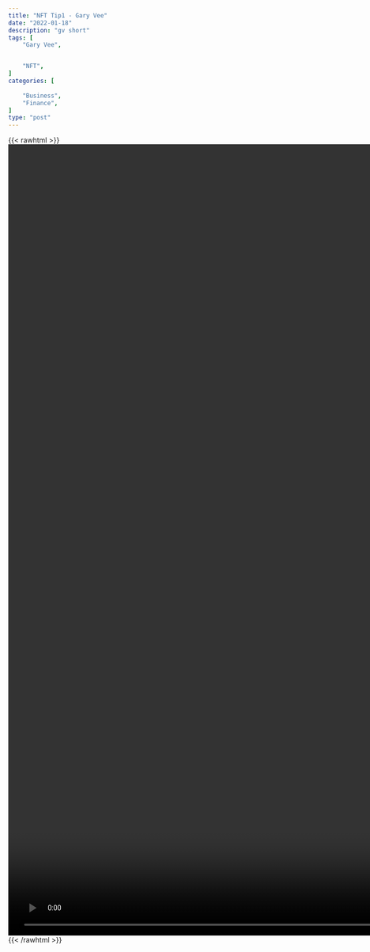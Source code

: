 ```yaml
---
title: "NFT Tip1 - Gary Vee"
date: "2022-01-18"
description: "gv short"
tags: [
    "Gary Vee",


    "NFT",
]
categories: [
    
    "Business",
    "Finance",
]
type: "post"
---
```

{{< rawhtml >}}
    <video style="height:40vh;width:auto" overflow="hidden" controls>
        <source src="https://clips.dev00ps.com/Gary%20Vee/trading_nfts1.mp4" type="video/mp4"> 
    </video>
{{< /rawhtml >}}